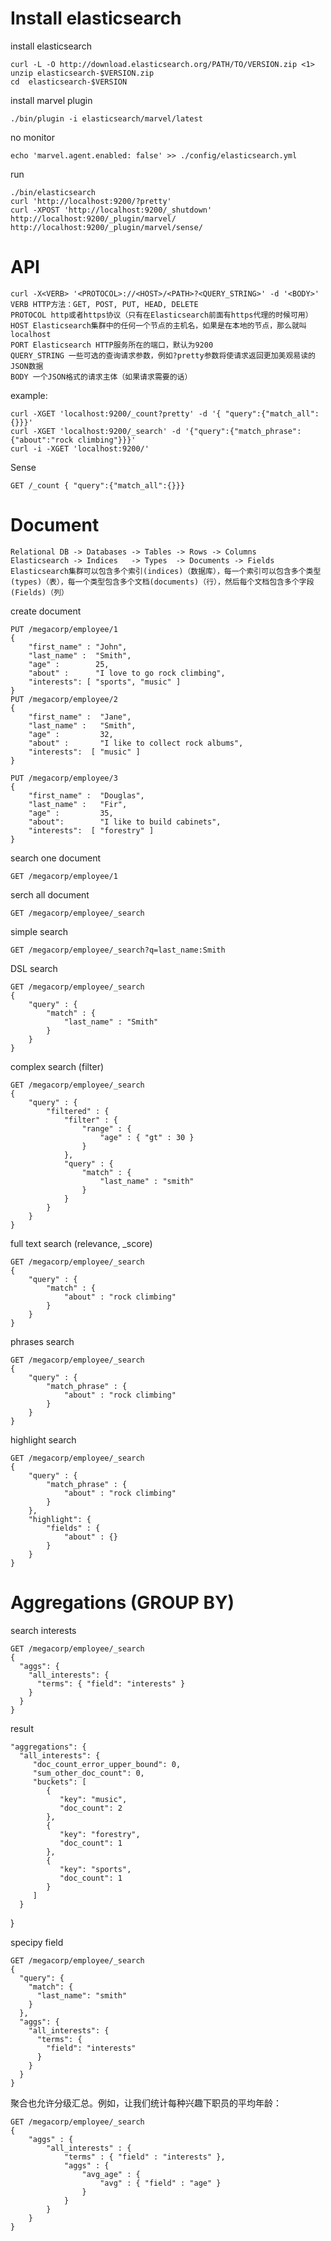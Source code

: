 # Install elasticsearch 
install elasticsearch

    curl -L -O http://download.elasticsearch.org/PATH/TO/VERSION.zip <1>
    unzip elasticsearch-$VERSION.zip
    cd  elasticsearch-$VERSION 

install marvel plugin

    ./bin/plugin -i elasticsearch/marvel/latest

no monitor

    echo 'marvel.agent.enabled: false' >> ./config/elasticsearch.yml

run

    ./bin/elasticsearch
    curl 'http://localhost:9200/?pretty'
    curl -XPOST 'http://localhost:9200/_shutdown'
    http://localhost:9200/_plugin/marvel/
    http://localhost:9200/_plugin/marvel/sense/

# API 

    curl -X<VERB> '<PROTOCOL>://<HOST>/<PATH>?<QUERY_STRING>' -d '<BODY>'
    VERB HTTP方法：GET, POST, PUT, HEAD, DELETE
    PROTOCOL http或者https协议（只有在Elasticsearch前面有https代理的时候可用）
    HOST Elasticsearch集群中的任何一个节点的主机名，如果是在本地的节点，那么就叫localhost
    PORT Elasticsearch HTTP服务所在的端口，默认为9200
    QUERY_STRING 一些可选的查询请求参数，例如?pretty参数将使请求返回更加美观易读的JSON数据
    BODY 一个JSON格式的请求主体（如果请求需要的话）

example:

    curl -XGET 'localhost:9200/_count?pretty' -d '{ "query":{"match_all":{}}}'
    curl -XGET 'localhost:9200/_search' -d '{"query":{"match_phrase":{"about":"rock climbing"}}}'
    curl -i -XGET 'localhost:9200/'

Sense
    
    GET /_count { "query":{"match_all":{}}}

# Document

    Relational DB -> Databases -> Tables -> Rows -> Columns
    Elasticsearch -> Indices   -> Types  -> Documents -> Fields
    Elasticsearch集群可以包含多个索引(indices)（数据库），每一个索引可以包含多个类型(types)（表），每一个类型包含多个文档(documents)（行），然后每个文档包含多个字段(Fields)（列）

create document

    PUT /megacorp/employee/1
    {
        "first_name" : "John",
        "last_name" :  "Smith",
        "age" :        25,
        "about" :      "I love to go rock climbing",
        "interests": [ "sports", "music" ]
    }
    PUT /megacorp/employee/2
    {
        "first_name" :  "Jane",
        "last_name" :   "Smith",
        "age" :         32,
        "about" :       "I like to collect rock albums",
        "interests":  [ "music" ]
    }
    
    PUT /megacorp/employee/3
    {
        "first_name" :  "Douglas",
        "last_name" :   "Fir",
        "age" :         35,
        "about":        "I like to build cabinets",
        "interests":  [ "forestry" ]
    }

search one document

    GET /megacorp/employee/1

serch all document

    GET /megacorp/employee/_search

simple search

    GET /megacorp/employee/_search?q=last_name:Smith

DSL search

    GET /megacorp/employee/_search
    {
        "query" : {
            "match" : {
                "last_name" : "Smith"
            }
        }
    }

complex search (filter)

    GET /megacorp/employee/_search
    {
        "query" : {
            "filtered" : {
                "filter" : {
                    "range" : {
                        "age" : { "gt" : 30 }
                    }
                },
                "query" : {
                    "match" : {
                        "last_name" : "smith"
                    }
                }
            }
        }
    }

full text search (relevance, _score)

    GET /megacorp/employee/_search
    {
        "query" : {
            "match" : {
                "about" : "rock climbing"
            }
        }
    }

phrases search

    GET /megacorp/employee/_search
    {
        "query" : {
            "match_phrase" : {
                "about" : "rock climbing"
            }
        }
    }

highlight search

    GET /megacorp/employee/_search
    {
        "query" : {
            "match_phrase" : {
                "about" : "rock climbing"
            }
        },
        "highlight": {
            "fields" : {
                "about" : {}
            }
        }
    }

# Aggregations (GROUP BY)
search interests

    GET /megacorp/employee/_search
    {
      "aggs": {
        "all_interests": {
          "terms": { "field": "interests" }
        }
      }
    }

result

    "aggregations": {
      "all_interests": {
         "doc_count_error_upper_bound": 0,
         "sum_other_doc_count": 0,
         "buckets": [
            {
               "key": "music",
               "doc_count": 2
            },
            {
               "key": "forestry",
               "doc_count": 1
            },
            {
               "key": "sports",
               "doc_count": 1
            }
         ]
      }
   }

specipy field

    GET /megacorp/employee/_search
    {
      "query": {
        "match": {
          "last_name": "smith"
        }
      },
      "aggs": {
        "all_interests": {
          "terms": {
            "field": "interests"
          }
        }
      }
    }

聚合也允许分级汇总。例如，让我们统计每种兴趣下职员的平均年龄：

    GET /megacorp/employee/_search
    {
        "aggs" : {
            "all_interests" : {
                "terms" : { "field" : "interests" },
                "aggs" : {
                    "avg_age" : {
                        "avg" : { "field" : "age" }
                    }
                }
            }
        }
    }


